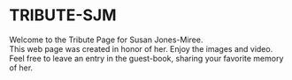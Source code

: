 # TRIBUTE-SJM

Welcome to the Tribute Page for Susan Jones-Miree.  
This web page was created in honor of her. Enjoy the images and video. Feel free to leave an entry in the guest-book, sharing your favorite memory of her.

